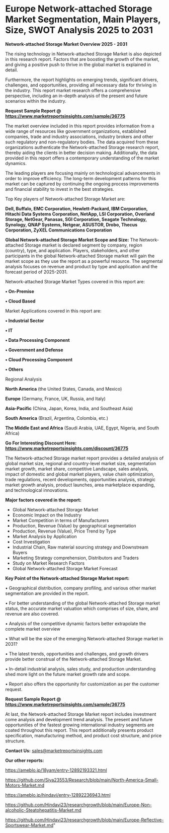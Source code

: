 # Europe Network-attached Storage Market Segmentation, Main Players, Size, SWOT Analysis 2025 to 2031

<Strong> Network-attached Storage Market Overview 2025 - 2031</strong>

The rising technology in Network-attached Storage Market is also depicted in this research report. Factors that are boosting the growth of the market, and giving a positive push to thrive in the global market is explained in detail.

Furthermore, the report highlights on emerging trends, significant drivers, challenges, and opportunities, providing all necessary data for thriving in the industry. This report market research offers a comprehensive perspective, including an in-depth analysis of the present and future scenarios within the industry.

<strong>Request Sample Report @ <a href=https://www.marketreportsinsights.com/sample/36775>https://www.marketreportsinsights.com/sample/36775</a></strong>

The market overview included in this report provides information from a wide range of resources like government organizations, established companies, trade and industry associations, industry brokers and other such regulatory and non-regulatory bodies. The data acquired from these organizations authenticate the Network-attached Storage research report, thereby aiding the clients in better decision making. Additionally, the data provided in this report offers a contemporary understanding of the market dynamics.

The leading players are focusing mainly on technological advancements in order to improve efficiency. The long-term development patterns for this market can be captured by continuing the ongoing process improvements and financial stability to invest in the best strategies.

Top Key players of Network-attached Storage Market are:

<strong>Dell, Buffalo, EMC Corporation, Hewlett-Packard, IBM Corporation, Hitachi Data Systems Corporation, NetApp, LSI Corporation, Overland Storage, NetGear, Panasas, SGI Corporation, Seagate Technology, Synology, QNAP Systems, Netgear, ASUSTOR, Drobo, Thecus Corporation, ZyXEL Communications Corporation</strong>

<strong><b>Global Network-attached Storage Market Scope and Size:</b></strong>
The Network-attached Storage market is declared segment by company, region (country), type, and application. Players, stakeholders, and other participants in the global Network-attached Storage market will gain the market scope as they use the report as a powerful resource. The segmental analysis focuses on revenue and product by type and application and the forecast period of 2025-2031.

Network-attached Storage Market Types covered in this report are:

<strong>•  On-Premise

•  Cloud Based</strong>

Market Applications covered in this report are:

<strong>•  Industrial Sector

•  IT

•  Data Processing Component

•  Government and Defense

•  Cloud Processing Component

•  Others</strong> 

Regional Analysis

<strong>North America</strong> (the United States, Canada, and Mexico)

<strong>Europe</strong> (Germany, France, UK, Russia, and Italy)

<strong>Asia-Pacific</strong> (China, Japan, Korea, India, and Southeast Asia)

<strong>South America</strong> (Brazil, Argentina, Colombia, etc.)

<strong>The Middle East and Africa</strong> (Saudi Arabia, UAE, Egypt, Nigeria, and South Africa)

<strong>Go For Interesting Discount Here: <a href=https://www.marketreportsinsights.com/discount/36775>https://www.marketreportsinsights.com/discount/36775</a></strong>

The Network-attached Storage market report provides a detailed analysis of global market size, regional and country-level market size, segmentation market growth, market share, competitive Landscape, sales analysis, impact of domestic and global market players, value chain optimization, trade regulations, recent developments, opportunities analysis, strategic market growth analysis, product launches, area marketplace expanding, and technological innovations.

<strong><b>Major factors covered in the report:</b></strong>
<ul>
  <li>Global Network-attached Storage Market </li>
  <li>Economic Impact on the Industry</li>
  <li>Market Competition in terms of Manufacturers</li>
  <li>Production, Revenue (Value) by geographical segmentation</li>
  <li>Production, Revenue (Value), Price Trend by Type</li>
  <li>Market Analysis by Application</li>
  <li>Cost Investigation</li>
  <li>Industrial Chain, Raw material sourcing strategy and Downstream Buyers</li>
  <li>Marketing Strategy comprehension, Distributors and Traders</li>
  <li>Study on Market Research Factors</li>
  <li>Global Network-attached Storage Market Forecast</li>
</ul>

<strong><b>Key Point of the Network-attached Storage Market report:</b></strong>

• Geographical distribution, company profiling, and various other market segmentation are provided in the report.

• For better understanding of the global Network-attached Storage market status, the accurate market valuation which comprises of size, share, and revenue are also covered.

• Analysis of the competitive dynamic factors better extrapolate the complete market overview

• What will be the size of the emerging Network-attached Storage market in 2031?

• The latest trends, opportunities and challenges, and growth drivers provide better construal of the Network-attached Storage Market.

• In-detail industrial analysis, sales study, and production understanding shed more light on the future market growth rate and scope.

• Report also offers the opportunity for customization as per the customer request.

<strong>Request Sample Report @ <a href=https://www.marketreportsinsights.com/sample/36775>https://www.marketreportsinsights.com/sample/36775</a></strong>

At last, the Network-attached Storage Market report includes investment come analysis and development trend analysis. The present and future opportunities of the fastest growing international industry segments are coated throughout this report. This report additionally presents product specification, manufacturing method, and product cost structure, and price structure.

<strong>Contact Us:</strong>
sales@marketreportsinsights.com

<strong>Our other reports:</strong>

<a href=https://ameblo.jp/18yam/entry-12892193321.html>https://ameblo.jp/18yam/entry-12892193321.html</a>

<a href=https://github.com/Siya23553/Research/blob/main/North-America-Small-Motors-Market.md>https://github.com/Siya23553/Research/blob/main/North-America-Small-Motors-Market.md</a>

<a href=https://ameblo.jp/hindavi/entry-12892236943.html>https://ameblo.jp/hindavi/entry-12892236943.html</a>

<a href=https://github.com/Hindavi23/researchgrowth/blob/main/Europe-Non-alcoholic-Steatohepatitis-Market.md>https://github.com/Hindavi23/researchgrowth/blob/main/Europe-Non-alcoholic-Steatohepatitis-Market.md</a>

<a href=https://github.com/Hindavi23/researchgrowth/blob/main/Europe-Reflective-Sportswear-Market.md>https://github.com/Hindavi23/researchgrowth/blob/main/Europe-Reflective-Sportswear-Market.md</a>"
